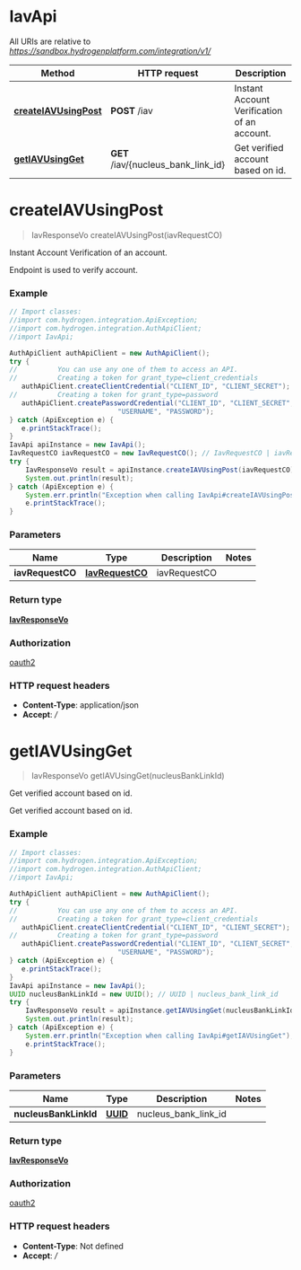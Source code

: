 # IavApi

All URIs are relative to *https://sandbox.hydrogenplatform.com/integration/v1/*

Method | HTTP request | Description
------------- | ------------- | -------------
[**createIAVUsingPost**](IavApi.md#createIAVUsingPost) | **POST** /iav | Instant Account Verification of an account.
[**getIAVUsingGet**](IavApi.md#getIAVUsingGet) | **GET** /iav/{nucleus_bank_link_id} | Get verified account based on id.


<a name="createIAVUsingPost"></a>
# **createIAVUsingPost**
> IavResponseVo createIAVUsingPost(iavRequestCO)

Instant Account Verification of an account.

Endpoint is used to verify account.

### Example
```java
// Import classes:
//import com.hydrogen.integration.ApiException;
//import com.hydrogen.integration.AuthApiClient;
//import IavApi;

AuthApiClient authApiClient = new AuthApiClient();
try {
//          You can use any one of them to access an API.
//          Creating a token for grant_type=client_credentials            
   authApiClient.createClientCredential("CLIENT_ID", "CLIENT_SECRET");
//          Creating a token for grant_type=password
   authApiClient.createPasswordCredential("CLIENT_ID", "CLIENT_SECRET",
                           "USERNAME", "PASSWORD");           
} catch (ApiException e) {
   e.printStackTrace();
}
IavApi apiInstance = new IavApi();
IavRequestCO iavRequestCO = new IavRequestCO(); // IavRequestCO | iavRequestCO
try {
    IavResponseVo result = apiInstance.createIAVUsingPost(iavRequestCO);
    System.out.println(result);
} catch (ApiException e) {
    System.err.println("Exception when calling IavApi#createIAVUsingPost");
    e.printStackTrace();
}
```

### Parameters

Name | Type | Description  | Notes
------------- | ------------- | ------------- | -------------
 **iavRequestCO** | [**IavRequestCO**](IavRequestCO.md)| iavRequestCO |

### Return type

[**IavResponseVo**](IavResponseVo.md)

### Authorization

[oauth2](../README.md#oauth2)

### HTTP request headers

 - **Content-Type**: application/json
 - **Accept**: */*

<a name="getIAVUsingGet"></a>
# **getIAVUsingGet**
> IavResponseVo getIAVUsingGet(nucleusBankLinkId)

Get verified account based on id.

Get verified account based on id.

### Example
```java
// Import classes:
//import com.hydrogen.integration.ApiException;
//import com.hydrogen.integration.AuthApiClient;
//import IavApi;

AuthApiClient authApiClient = new AuthApiClient();
try {
//          You can use any one of them to access an API.
//          Creating a token for grant_type=client_credentials            
   authApiClient.createClientCredential("CLIENT_ID", "CLIENT_SECRET");
//          Creating a token for grant_type=password
   authApiClient.createPasswordCredential("CLIENT_ID", "CLIENT_SECRET",
                           "USERNAME", "PASSWORD");           
} catch (ApiException e) {
   e.printStackTrace();
}
IavApi apiInstance = new IavApi();
UUID nucleusBankLinkId = new UUID(); // UUID | nucleus_bank_link_id
try {
    IavResponseVo result = apiInstance.getIAVUsingGet(nucleusBankLinkId);
    System.out.println(result);
} catch (ApiException e) {
    System.err.println("Exception when calling IavApi#getIAVUsingGet");
    e.printStackTrace();
}
```

### Parameters

Name | Type | Description  | Notes
------------- | ------------- | ------------- | -------------
 **nucleusBankLinkId** | [**UUID**](.md)| nucleus_bank_link_id |

### Return type

[**IavResponseVo**](IavResponseVo.md)

### Authorization

[oauth2](../README.md#oauth2)

### HTTP request headers

 - **Content-Type**: Not defined
 - **Accept**: */*

